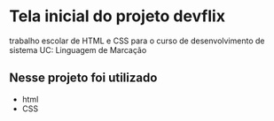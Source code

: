 # Tela inicial do projeto devflix
trabalho escolar de HTML e CSS para o curso de desenvolvimento de sistema UC: Linguagem de Marcação
## Nesse projeto foi utilizado 
* html
* CSS
